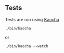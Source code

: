 
## Tests
Tests are run using [Kaocha](https://github.com/lambdaisland/kaocha)

```
./bin/kaocha
```

or 

```
./bin/kaocha --watch
```